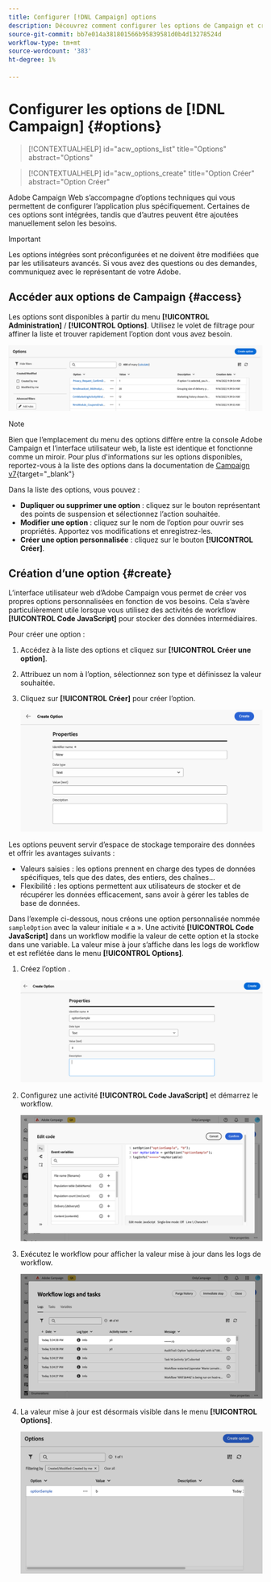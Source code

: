 ```yaml
---
title: Configurer [!DNL Campaign] options
description: Découvrez comment configurer les options de Campaign et créer vos propres options personnalisées.
source-git-commit: bb7e014a381801566b95839581d0b4d13278524d
workflow-type: tm+mt
source-wordcount: '383'
ht-degree: 1%

---
```



# Configurer les options de [!DNL Campaign] {#options}

>[!CONTEXTUALHELP]
>id="acw_options_list"
>title="Options"
>abstract="Options"

>[!CONTEXTUALHELP]
>id="acw_options_create"
>title="Option Créer"
>abstract="Option Créer"

Adobe Campaign Web s’accompagne d’options techniques qui vous permettent de configurer l’application plus spécifiquement. Certaines de ces options sont intégrées, tandis que d’autres peuvent être ajoutées manuellement selon les besoins.

>[!IMPORTANT]
>
>Les options intégrées sont préconfigurées et ne doivent être modifiées que par les utilisateurs avancés. Si vous avez des questions ou des demandes, communiquez avec le représentant de votre Adobe.

## Accéder aux options de Campaign {#access}

Les options sont disponibles à partir du menu **[!UICONTROL Administration]** / **[!UICONTROL Options]**. Utilisez le volet de filtrage pour affiner la liste et trouver rapidement l’option dont vous avez besoin.

![](assets/options-list.png)

>[!NOTE]
>
>Bien que l’emplacement du menu des options diffère entre la console Adobe Campaign et l’interface utilisateur web, la liste est identique et fonctionne comme un miroir. Pour plus d&#39;informations sur les options disponibles, reportez-vous à la liste des options dans la documentation de [Campaign v7](https://experienceleague.adobe.com/fr/docs/campaign-classic/using/installing-campaign-classic/appendices/configuring-campaign-options){target="_blank"}

Dans la liste des options, vous pouvez :

* **Dupliquer ou supprimer une option** : cliquez sur le bouton représentant des points de suspension et sélectionnez l’action souhaitée.
* **Modifier une option** : cliquez sur le nom de l’option pour ouvrir ses propriétés. Apportez vos modifications et enregistrez-les.
* **Créer une option personnalisée** : cliquez sur le bouton **[!UICONTROL Créer]**.

## Création d’une option {#create}

L’interface utilisateur web d’Adobe Campaign vous permet de créer vos propres options personnalisées en fonction de vos besoins. Cela s’avère particulièrement utile lorsque vous utilisez des activités de workflow **[!UICONTROL Code JavaScript]** pour stocker des données intermédiaires.

Pour créer une option :

1. Accédez à la liste des options et cliquez sur **[!UICONTROL Créer une option]**.
1. Attribuez un nom à l’option, sélectionnez son type et définissez la valeur souhaitée.
1. Cliquez sur **[!UICONTROL Créer]** pour créer l’option.

   ![](assets/options-create.png)

Les options peuvent servir d’espace de stockage temporaire des données et offrir les avantages suivants :

* Valeurs saisies : les options prennent en charge des types de données spécifiques, tels que des dates, des entiers, des chaînes...
* Flexibilité : les options permettent aux utilisateurs de stocker et de récupérer les données efficacement, sans avoir à gérer les tables de base de données.

Dans l’exemple ci-dessous, nous créons une option personnalisée nommée `sampleOption` avec la valeur initiale « a ». Une activité **[!UICONTROL Code JavaScript]** dans un workflow modifie la valeur de cette option et la stocke dans une variable. La valeur mise à jour s’affiche dans les logs de workflow et est reflétée dans le menu **[!UICONTROL Options]**.

1. Créez l’option .

   ![](assets/options-sample-create.png)

1. Configurez une activité **[!UICONTROL Code JavaScript]** et démarrez le workflow.

   ![](assets/options-sample-javascript.png)

1. Exécutez le workflow pour afficher la valeur mise à jour dans les logs de workflow.

   ![](assets/options-sample-logs.png)

1. La valeur mise à jour est désormais visible dans le menu **[!UICONTROL Options]**.

   ![](assets/options-sample-updated.png)
